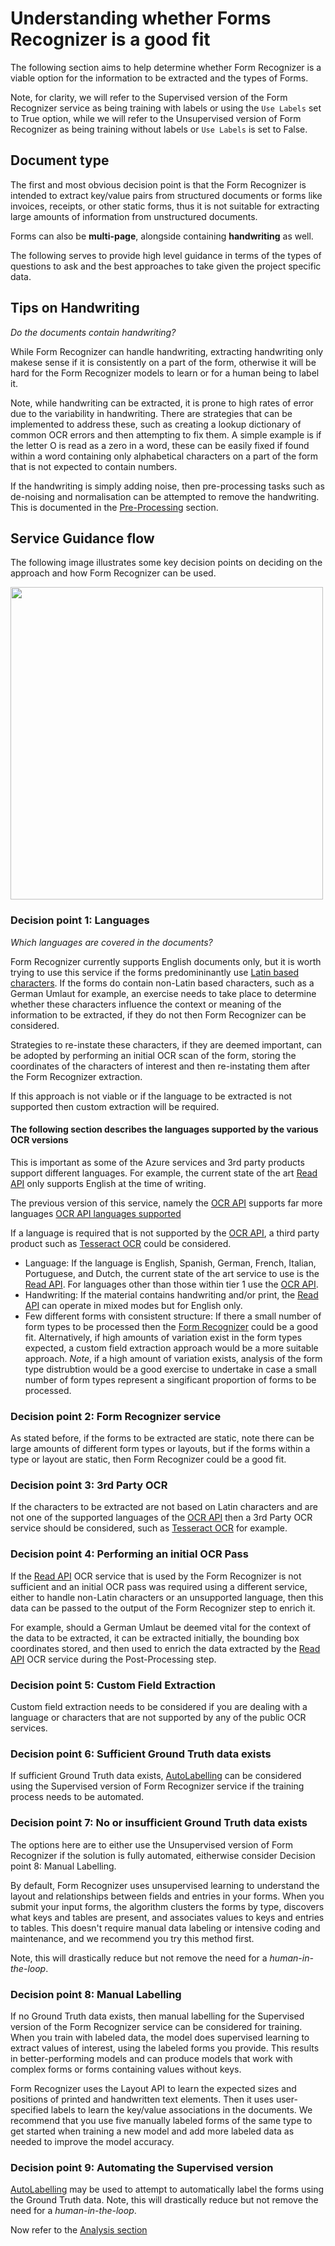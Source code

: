 
# Understanding whether Forms Recognizer is a good fit

The following section aims to help determine whether Form Recognizer is a viable option for the information to be extracted and the types of Forms.

Note, for clarity, we will refer to the Supervised version of the Form Recognizer service as being training with labels or using the ```Use Labels``` set to True option, while we will refer to the Unsupervised version of Form Recognizer as being training without labels or ```Use Labels``` is set to False.

## Document type

The first and most obvious decision point is that the Form Recognizer is intended to extract key/value pairs from structured documents or forms like invoices, receipts, or other static forms, thus it is not suitable for extracting large amounts of information from unstructured documents.

Forms can also be **multi-page**, alongside containing **handwriting** as well.

The following serves to provide high level guidance in terms of the types of questions to ask and the best approaches to take given the project specific data.

## Tips on Handwriting

*Do the documents contain handwriting?*

While Form Recognizer can handle handwriting, extracting handwriting only makese sense if it is consistently on a part of the form, otherwise it will be hard for the Form Recognizer models to learn or for a human being to label it.

Note, while handwriting can be extracted, it is prone to high rates of error due to the variability in handwriting. There are strategies that can be implemented to address these, such as creating a lookup dictionary of common OCR errors and then attempting to fix them. A simple example is if the letter O is read as a zero in a word, these can be easily fixed if found within a word containing only alphabetical characters on a part of the form that is not expected to contain numbers.

If the handwriting is simply adding noise, then pre-processing tasks such as de-noising and normalisation can be attempted to remove the handwriting. This is documented in the [Pre-Processing](../../Pre_Processing/README.md) section.

## Service Guidance flow

The following image illustrates some key decision points on deciding on the approach and how Form Recognizer can be used.

<img src="./repo_images/ServiceDecision.png" align="center" alt="" width="500"/>

### Decision point 1: Languages

*Which languages are covered in the documents?*

Form Recognizer currently supports English documents only, but it is worth trying to use this service if the forms predomininantly use [Latin based characters](https://en.wikipedia.org/wiki/Latin_alphabet). If the forms do contain non-Latin based characters, such as a German Umlaut for example, an exercise needs to take place to determine whether these characters influence the context or meaning of the information to be extracted, if they do not then Form Recognizer can be considered.

Strategies to re-instate these characters, if they are deemed important, can be adopted by performing an initial OCR scan of the form, storing the coordinates of the characters of interest and then re-instating them after the Form Recognizer extraction.

If this approach is not viable or if the language to be extracted is not supported then custom extraction will be required.

#### The following section describes the languages supported by the various OCR versions

This is important as some of the Azure services and 3rd party products support different languages. For example, the
current state of the art  [Read API](https://docs.microsoft.com/en-gb/azure/cognitive-services/computer-vision/concept-recognizing-text#read-api) only supports English at the time of writing.

The previous version of this service, namely the [OCR API](https://docs.microsoft.com/en-gb/azure/cognitive-services/computer-vision/concept-recognizing-text#ocr-optical-character-recognition-api) supports far more languages [OCR API languages supported](https://docs.microsoft.com/en-gb/azure/cognitive-services/computer-vision/language-support#text-recognition)

If a language is required that is not supported by the [OCR API](https://docs.microsoft.com/en-gb/azure/cognitive-services/computer-vision/concept-recognizing-text#ocr-optical-character-recognition-api), a third party product such as [Tesseract OCR](https://github.com/tesseract-ocr/tesseract/wiki) could be considered.  

* Language: If the language is English, Spanish, German, French, Italian, Portuguese, and Dutch, the current state of the art service to use is the [Read API](https://docs.microsoft.com/en-gb/azure/cognitive-services/computer-vision/concept-recognizing-text#read-api). For languages other than those within tier 1 use the [OCR API](https://docs.microsoft.com/en-gb/azure/cognitive-services/computer-vision/concept-recognizing-text#ocr-optical-character-recognition-api).
* Handwriting: If the material contains handwriting and/or print, the [Read API](https://docs.microsoft.com/en-gb/azure/cognitive-services/computer-vision/concept-recognizing-text#read-api) can operate in mixed modes but for English only.
* Few different forms with consistent structure: If there a small number of form types to be processed then the [Form Recognizer](https://azure.microsoft.com/en-gb/services/cognitive-services/form-recognizer/) could be a good fit. Alternatively, if high amounts of variation exist in the form types expected, a custom field extraction approach would be a more suitable approach. *Note*, if a high amount of variation exists, analysis of the form type distrubtion would be a good exercise to undertake in case a small number of form types represent a singificant proportion of forms to be processed.

### Decision point 2: Form Recognizer service

As stated before, if the forms to be extracted are static, note there can be large amounts of different form types or layouts, but if the forms within a type or layout are static, then Form Recognizer could be a good fit.

### Decision point 3: 3rd Party OCR

If the characters to be extracted are not based on Latin characters and are not one of the supported languages of the [OCR API](https://docs.microsoft.com/en-gb/azure/cognitive-services/computer-vision/) then a 3rd Party OCR service should be considered, such as [Tesseract OCR](https://github.com/tesseract-ocr/tesseract/wiki)  for example.

### Decision point 4: Performing an initial OCR Pass

If the [Read API](https://docs.microsoft.com/en-gb/azure/cognitive-services/computer-vision/concept-recognizing-text#read-api) OCR service that is used by the Form Recognizer is not sufficient and an initial OCR pass was required using a different service, either to handle non-Latin characters or an unsupported language, then this data can be passed to the output of the Form Recognizer step to enrich it.

For example, should a German Umlaut be deemed vital for the context of the data to be extracted, it can be extracted initially, the bounding box coordinates stored, and then used to enrich the data extracted by the [Read API](https://docs.microsoft.com/en-gb/azure/cognitive-services/computer-vision/concept-recognizing-text#read-api) OCR service during the Post-Processing step.

### Decision point 5: Custom Field Extraction

Custom field extraction needs to be considered if you are dealing with a language or characters that are not supported by any of the public OCR services.

### Decision point 6: Sufficient Ground Truth data exists

If sufficient Ground Truth data exists, [AutoLabelling](../../Training/Auto_Labelling/README.md) can be considered using the Supervised version of Form Recognizer service if the training process needs to be automated.

### Decision point 7: No or insufficient Ground Truth data exists

The options here are to either use the Unsupervised version of Form Recognizer if the solution is fully automated, eitherwise consider Decision point 8: Manual Labelling.

By default, Form Recognizer uses unsupervised learning to understand the layout and relationships between fields and entries in your forms. When you submit your input forms, the algorithm clusters the forms by type, discovers what keys and tables are present, and associates values to keys and entries to tables. This doesn't require manual data labeling or intensive coding and maintenance, and we recommend you try this method first.

Note, this will drastically reduce but not remove the need for a *human-in-the-loop*.

### Decision point 8: Manual Labelling

If no Ground Truth data exists, then manual labelling for the Supervised version of the Form Recognizer service can be considered for training. When you train with labeled data, the model does supervised learning to extract values of interest, using the labeled forms you provide. This results in better-performing models and can produce models that work with complex forms or forms containing values without keys.

Form Recognizer uses the Layout API to learn the expected sizes and positions of printed and handwritten text elements. Then it uses user-specified labels to learn the key/value associations in the documents. We recommend that you use five manually labeled forms of the same type to get started when training a new model and add more labeled data as needed to improve the model accuracy.

### Decision point 9: Automating the Supervised version

[AutoLabelling](../../Training/Auto_Labelling/README.md) may be used to attempt to automatically label the forms using the Ground Truth data. Note, this will drastically reduce but not remove the need for a *human-in-the-loop*.

Now refer to the [Analysis section](../../Analysis/README.md)
